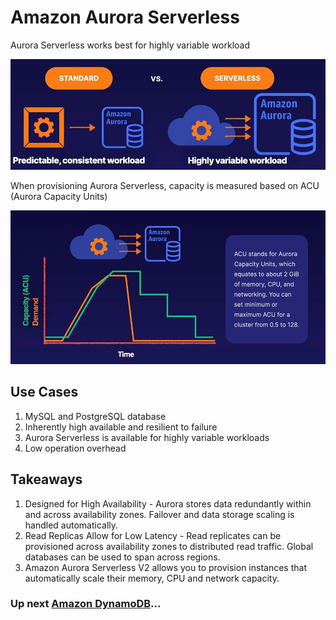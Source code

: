 # Amazon Aurora Serverless

Aurora Serverless works best for highly variable workload

![Amazon Serverless](../../assets/aurora-serverless.png)

When provisioning Aurora Serverless, capacity is measured based on ACU (Aurora Capacity Units)

![Amazon ACU](../../assets/aurora-acu.png)

## Use Cases

1. MySQL and PostgreSQL database
2. Inherently high available and resilient to failure
3. Aurora Serverless is available for highly variable workloads
4. Low operation overhead

## Takeaways

1. Designed for High Availability - Aurora stores data redundantly within and across availability zones. Failover and data storage scaling is handled automatically.
2. Read Replicas Allow for Low Latency - Read replicates can be provisioned across availability zones to distributed read traffic. Global databases can be used to span across regions.
3. Amazon Aurora Serverless V2 allows you to provision instances that automatically scale their memory, CPU and network capacity.

### Up next [Amazon DynamoDB](../amazon-dynamoDB/README.md)...